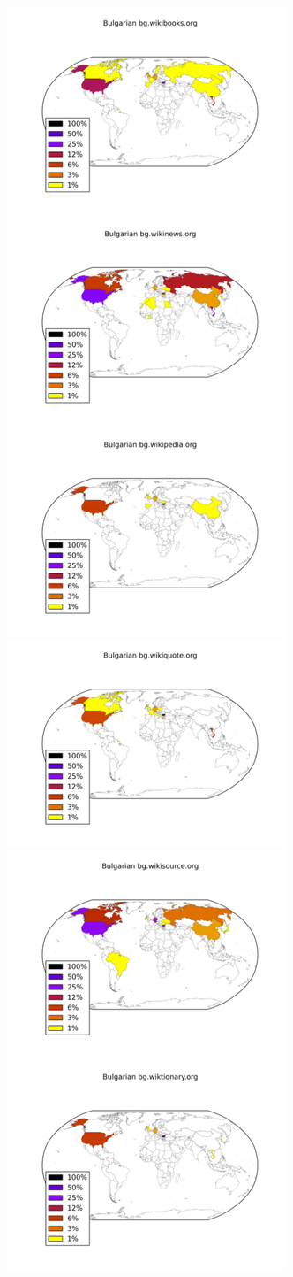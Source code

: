 ![](images/Bulgarian-bg.wikibooks.org.png)
![](images/Bulgarian-bg.wikinews.org.png)
![](images/Bulgarian-bg.wikipedia.org.png)
![](images/Bulgarian-bg.wikiquote.org.png)
![](images/Bulgarian-bg.wikisource.org.png)
![](images/Bulgarian-bg.wiktionary.org.png)
